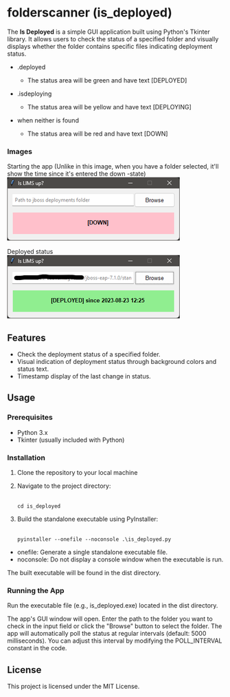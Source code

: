 # folderscanner (is_deployed)

The **Is Deployed** is a simple GUI application built using Python's Tkinter library. It allows users to check the status of a specified folder and visually displays whether the folder contains specific files indicating deployment status.

- .deployed
  - The status area will be green and have text [DEPLOYED]

- .isdeploying
  - The status area will be yellow and have text [DEPLOYING]

- when neither is found
  - The status area will be red and have text [DOWN]

### Images

Starting the app (Unlike in this image, when you have a folder selected, it'll show the time since it's entered the down -state)<br>
![startup](https://github.com/Mintakai/folderscanner/blob/main/docimg/startup.png)

Deployed status<br>
![deployed](https://github.com/Mintakai/folderscanner/blob/main/docimg/deployed.png)

## Features

- Check the deployment status of a specified folder.
- Visual indication of deployment status through background colors and status text.
- Timestamp display of the last change in status.

## Usage

### Prerequisites

- Python 3.x
- Tkinter (usually included with Python)

### Installation

1. Clone the repository to your local machine

2. Navigate to the project directory:

   ```

   cd is_deployed

   ```
3. Build the standalone executable using PyInstaller:

   ```

   pyinstaller --onefile --noconsole .\is_deployed.py

   ```

- onefile: Generate a single standalone executable file.
- noconsole: Do not display a console window when the executable is run.

The built executable will be found in the dist directory.

### Running the App
Run the executable file (e.g., is_deployed.exe) located in the dist directory.

The app's GUI window will open.
Enter the path to the folder you want to check in the input field or click the "Browse" button to select the folder.
The app will automatically poll the status at regular intervals (default: 5000 milliseconds). You can adjust this interval by modifying the POLL_INTERVAL constant in the code.

## License
This project is licensed under the MIT License.
